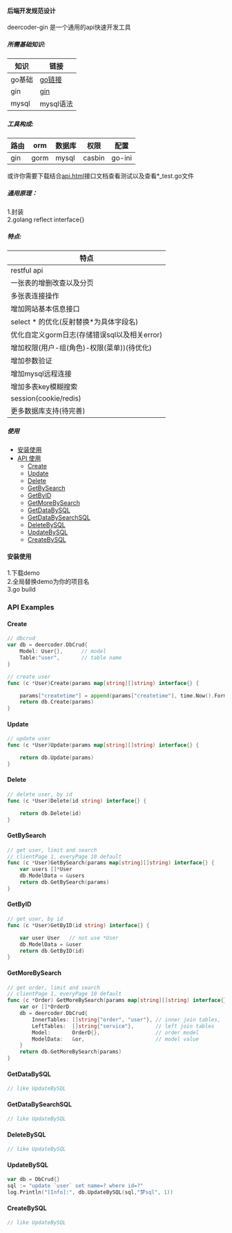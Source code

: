 #### 后端开发规范设计  
deercoder-gin 是一个通用的api快速开发工具  

##### 所需基础知识:  
| 知识   | 链接 | 
| ---   | ---- |
| go基础 |  [go链接](https://github.com/astaxie/build-web-application-with-golang/blob/master/zh/preface.md) |
| gin   | [gin](https://github.com/gin-gonic/gin) |
| mysql | mysql语法 |

##### 工具构成:  
| 路由 | orm  | 数据库 | 权限   | 配置    |
| --- | ---- | ----  | ------ | ------ |
| gin | gorm | mysql | casbin | go-ini | 

或许你需要下载结合[api.html](./demo/api.html)接口文档查看测试以及查看*_test.go文件
##### 通用原理：

1.封装  
2.golang reflect interface{}  

##### 特点:
| 特点 | 
| ------ |
| restful api |  
| 一张表的增删改查以及分页 |   
| 多张表连接操作 |  
| 增加网站基本信息接口 |  
| select * 的优化(反射替换*为具体字段名) |
| 优化自定义gorm日志(存储错误sql以及相关error) |  
| 增加权限(用户-组(角色)-权限(菜单))(待优化) |
| 增加参数验证 |
| 增加mysql远程连接 |
| 增加多表key模糊搜索 |
| session(cookie/redis) |
| 更多数据库支持(待完善) |

##### 使用  
- [安装使用](#安装使用)
- [API 使用](#api-examples)
    - [Create](#create)
    - [Update](#update)
    - [Delete](#delete)
    - [GetBySearch](#getbysearch)
    - [GetByID](#getbyid) 
    - [GetMoreBySearch](#getmorebysearch)
    - [GetDataBySQL](#getdatabysql)
    - [GetDataBySearchSQL](#getdatabysearchsql)
    - [DeleteBySQL](#deletebysql)
    - [UpdateBySQL](#updatebysql)
    - [CreateBySQL](#createbysql)
    

#### 安装使用  
1.下载demo  
2.全局替换demo为你的项目名  
3.go build  

### API Examples  
#### Create
```go
// dbcrud
var db = deercoder.DbCrud{
	Model: User{},		// model
	Table:"user",		// table name
}

// create user
func (c *User)Create(params map[string][]string) interface{} {

	params["createtime"] = append(params["createtime"], time.Now().Format("2006-01-02 15:04:05"))
	return db.Create(params)
}
```

#### Update
```go
// update user
func (c *User)Update(params map[string][]string) interface{} {

	return db.Update(params)
}
```

#### Delete
```go
// delete user, by id
func (c *User)Delete(id string) interface{} {

	return db.Delete(id)
}
```

#### GetBySearch
```go
// get user, limit and search
// clientPage 1, everyPage 10 default
func (c *User)GetBySearch(params map[string][]string) interface{} {
	var users []*User
	db.ModelData = &users
	return db.GetBySearch(params)
}
```

#### GetByID
```go
// get user, by id
func (c *User)GetByID(id string) interface{} {

	var user User	// not use *User
	db.ModelData = &user
	return db.GetByID(id)
}
```

#### GetMoreBySearch
```go
// get order, limit and search
// clientPage 1, everyPage 10 default
func (c *Order) GetMoreBySearch(params map[string][]string) interface{} {
	var or []*OrderD
	db = deercoder.DbCrud{
		InnerTables: []string{"order", "user"}, // inner join tables, 'order' must the first table
		LeftTables:  []string{"service"},       // left join tables
		Model:       OrderD{},                  // order model
		ModelData:   &or,                       // model value
	}
	return db.GetMoreBySearch(params)
}

```

#### GetDataBySQL
```go
// like UpdateBySQL
```

#### GetDataBySearchSQL
```go
// like UpdateBySQL
```

#### DeleteBySQL
```go
// like UpdateBySQL
```

#### UpdateBySQL
```go
var db = DbCrud{}
sql := "update `user` set name=? where id=?"
log.Println("[Info]:", db.UpdateBySQL(sql,"梦sql", 1))
```

#### CreateBySQL
```go
// like UpdateBySQL
```
